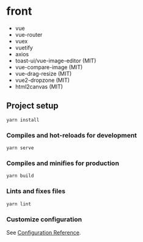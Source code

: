 # front

- vue
- vue-router
- vuex
- vuetify
- axios
- toast-ui/vue-image-editor (MIT)
- vue-compare-image (MIT)
- vue-drag-resize (MIT)
- vue2-dropzone (MIT)
- html2canvas (MIT)



## Project setup

```
yarn install
```

### Compiles and hot-reloads for development
```
yarn serve
```

### Compiles and minifies for production
```
yarn build
```

### Lints and fixes files
```
yarn lint
```

### Customize configuration
See [Configuration Reference](https://cli.vuejs.org/config/).
